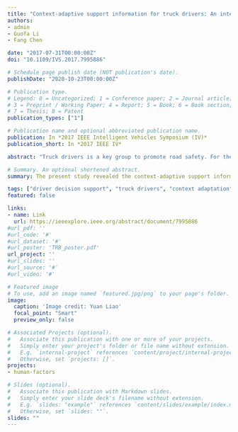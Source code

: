 ```yaml
---
title: "Context-adaptive support information for truck drivers: An interview study on its contents priority"
authors:
- admin
- Guofa Li
- Fang Chen

date: "2017-07-31T00:00:00Z"
doi: "10.1109/IVS.2017.7995886"

# Schedule page publish date (NOT publication's date).
publishDate: "2020-10-23T00:00:00Z"

# Publication type.
# Legend: 0 = Uncategorized; 1 = Conference paper; 2 = Journal article;
# 3 = Preprint / Working Paper; 4 = Report; 5 = Book; 6 = Book section;
# 7 = Thesis; 8 = Patent
publication_types: ["1"]

# Publication name and optional abbreviated publication name.
publication: In *2017 IEEE Intelligent Vehicles Symposium (IV)*
publication_short: In *2017 IEEE IV*

abstract: "Truck drivers is a key group to promote road safety. For them, proper priority ranking scheme of content adaptation design benefits the high system effectiveness of in-vehicle driver decision support. Taking Chinese truck drivers as an example, the present study revealed the context-adaptive support information from the perspective of truck drivers; their perceptions of in-vehicle information contents priority in 6 typical driving contexts. Data of 19 participants from 7 logistics companies were collected using a simulation interview method. Based on qualitative summary and statistical analysis, the results are summarized in two aspects; contextual information priority and impacts of driving experience on it. From the perspective of truck driver requirement, these results provide references for the design of context-adaptive driver decision support."

# Summary. An optional shortened abstract.
summary: The present study revealed the context-adaptive support information from the perspective of truck drivers; their perceptions of in-vehicle information contents priority in 6 typical driving contexts.

tags: ["driver decision support", "truck drivers", "context adaptation", "priority", "simulation interview"]
featured: false

links:
- name: Link
  url: https://ieeexplore.ieee.org/abstract/document/7995886
#url_pdf: ''
#url_code: '#'
#url_dataset: '#'
#url_poster: 'TRB_poster.pdf'
url_project: ''
#url_slides: ''
#url_source: '#'
#url_video: '#'

# Featured image
# To use, add an image named `featured.jpg/png` to your page's folder.
image:
  caption: 'Image credit: Yuan Liao'
  focal_point: "Smart"
  preview_only: false

# Associated Projects (optional).
#   Associate this publication with one or more of your projects.
#   Simply enter your project's folder or file name without extension.
#   E.g. `internal-project` references `content/project/internal-project/index.md`.
#   Otherwise, set `projects: []`.
projects:
- human-factors

# Slides (optional).
#   Associate this publication with Markdown slides.
#   Simply enter your slide deck's filename without extension.
#   E.g. `slides: "example"` references `content/slides/example/index.md`.
#   Otherwise, set `slides: ""`.
slides: ""
---
```


